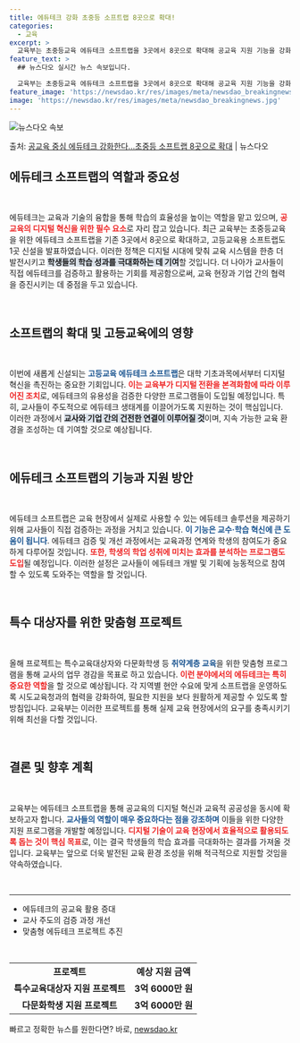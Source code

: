 ```yaml
---
title: 에듀테크 강화 초중등 소프트랩 8곳으로 확대!
categories:
  - 교육
excerpt: >
  교육부는 초중등교육 에듀테크 소프트랩을 3곳에서 8곳으로 확대해 공교육 지원 기능을 강화하고 고등교육 에듀테…
feature_text: >
  ## 뉴스다오 실시간 뉴스 속보입니다.

  교육부는 초중등교육 에듀테크 소프트랩을 3곳에서 8곳으로 확대해 공교육 지원 기능을 강화하고 고등교육 에듀테…
feature_image: 'https://newsdao.kr/res/images/meta/newsdao_breakingnews.jpg'
image: 'https://newsdao.kr/res/images/meta/newsdao_breakingnews.jpg'
---
```


![뉴스다오 속보](https://newsdao.kr/res/images/meta/newsdao_breakingnews.jpg)

<p>출처: <a href="https://newsdao.kr/3210" rel="dofollow">공교육 중심 에듀테크 강화한다…초중등 소프트랩 8곳으로 확대</a> | 뉴스다오</p>

<h2 data-ke-size="size26">에듀테크 소프트랩의 역할과 중요성</h2>

<p data-ke-size="size16">&nbsp;</p>

에듀테크는 교육과 기술의 융합을 통해 학습의 효율성을 높이는 역할을 맡고 있으며, <b><span style="color: #ee2323;">공교육의 디지털 혁신을 위한 필수 요소</span></b>로 자리 잡고 있습니다. 최근 교육부는 초중등교육을 위한 에듀테크 소프트랩을 기존 3곳에서 8곳으로 확대하고, 고등교육용 소프트랩도 1곳 신설을 발표하였습니다. 이러한 정책은 디지털 시대에 맞춰 교육 시스템을 한층 더 발전시키고 <b><span style="background-color: #21538527;">학생들의 학습 성과를 극대화하는 데 기여</span></b>할 것입니다. 더 나아가 교사들이 직접 에듀테크를 검증하고 활용하는 기회를 제공함으로써, 교육 현장과 기업 간의 협력을 증진시키는 데 중점을 두고 있습니다. 

<p data-ke-size="size16">&nbsp;</p>

<h2 data-ke-size="size26">소프트랩의 확대 및 고등교육에의 영향</h2>

<p data-ke-size="size16">&nbsp;</p>

이번에 새롭게 신설되는 <b><span style="color: #1a5490;">고등교육 에듀테크 소프트랩</span></b>은 대학 기초과목에서부터 디지털 혁신을 촉진하는 중요한 기회입니다. <b><span style="color: #ee2323;">이는 교육부가 디지털 전환을 본격화함에 따라 이루어진 조치</span></b>로, 에듀테크의 유용성을 검증한 다양한 프로그램들이 도입될 예정입니다. 특히, 교사들이 주도적으로 에듀테크 생태계를 이끌어가도록 지원하는 것이 핵심입니다. 이러한 과정에서 <b><span style="background-color: #21538527;">교사와 기업 간의 건전한 연결이 이루어질 것</span></b>이며, 지속 가능한 교육 환경을 조성하는 데 기여할 것으로 예상됩니다.

<p data-ke-size="size16">&nbsp;</p>

<h2 data-ke-size="size26">에듀테크 소프트랩의 기능과 지원 방안</h2>

<p data-ke-size="size16">&nbsp;</p>

에듀테크 소프트랩은 교육 현장에서 실제로 사용할 수 있는 에듀테크 솔루션을 제공하기 위해 교사들이 직접 검증하는 과정을 거치고 있습니다. <b><span style="color: #1a5490;">이 기능은 교수·학습 혁신에 큰 도움이 됩니다</span></b>. 에듀테크 검증 및 개선 과정에서는 교육과정 연계와 학생의 참여도가 중요하게 다루어질 것입니다. <b><span style="color: #ee2323;">또한, 학생의 학업 성취에 미치는 효과를 분석하는 프로그램도 도입</span></b>될 예정입니다. 이러한 설정은 교사들이 에듀테크 개발 및 기획에 능동적으로 참여할 수 있도록 도와주는 역할을 할 것입니다.

<p data-ke-size="size16">&nbsp;</p>

<h2 data-ke-size="size26">특수 대상자를 위한 맞춤형 프로젝트</h2>

<p data-ke-size="size16">&nbsp;</p>

올해 프로젝트는 특수교육대상자와 다문화학생 등 <b><span style="color: #1a5490;">취약계층 교육</span></b>을 위한 맞춤형 프로그램을 통해 교사의 업무 경감을 목표로 하고 있습니다. <b><span style="color: #ee2323;">이런 분야에서의 에듀테크는 특히 중요한 역할</span></b>을 할 것으로 예상됩니다. 각 지역별 현안 수요에 맞게 소프트랩을 운영하도록 시도교육청과의 협력을 강화하여, 필요한 지원을 보다 원활하게 제공할 수 있도록 할 방침입니다. 교육부는 이러한 프로젝트를 통해 실제 교육 현장에서의 요구를 충족시키기 위해 최선을 다할 것입니다.

<p data-ke-size="size16">&nbsp;</p>

<h2 data-ke-size="size26">결론 및 향후 계획</h2>

<p data-ke-size="size16">&nbsp;</p>

교육부는 에듀테크 소프트랩을 통해 공교육의 디지털 혁신과 교육적 공공성을 동시에 확보하고자 합니다. <b><span style="color: #1a5490;">교사들의 역할이 매우 중요하다는 점을 강조하며</span></b> 이들을 위한 다양한 지원 프로그램을 개발할 예정입니다. <b><span style="color: #ee2323;">디지털 기술이 교육 현장에서 효율적으로 활용되도록 돕는 것이 핵심 목표</span></b>로, 이는 결국 학생들의 학습 효과를 극대화하는 결과를 가져올 것입니다. 교육부는 앞으로 더욱 발전된 교육 환경 조성을 위해 적극적으로 지원할 것임을 약속하였습니다. 

<p data-ke-size="size16">&nbsp;</p>

<hr />

<ul>
    <li>에듀테크의 공교육 활용 증대</li>
    <li>교사 주도의 검증 과정 개선</li>
    <li>맞춤형 에듀테크 프로젝트 추진</li>
</ul>

<p data-ke-size="size16">&nbsp;</p>

<table style="width: 100%; border-collapse: collapse;">
    <tr>
        <td style="text-align: center; height: 17px;"><b>프로젝트</b></td>
        <td style="text-align: center; height: 17px;"><b>예상 지원 금액</b></td>
    </tr>
    <tr>
        <td style="text-align: center; height: 17px;"><b>특수교육대상자 지원 프로젝트</b></td>
        <td style="text-align: center; height: 17px;"><b>3억 6000만 원</b></td>
    </tr>
    <tr>
        <td style="text-align: center; height: 17px;"><b>다문화학생 지원 프로젝트</b></td>
        <td style="text-align: center; height: 17px;"><b>3억 6000만 원</b></td>
    </tr>
</table> 

빠르고 정확한 뉴스를 원한다면? 바로, <a href="https://newsdao.kr" rel="dofollow">newsdao.kr</a>


